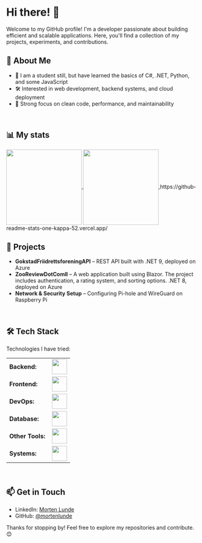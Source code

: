 # Hi there! 👋

Welcome to my GitHub profile! I'm a developer passionate about building efficient and scalable applications. Here, you'll find a collection of my projects, experiments, and contributions.

## 🚀 About Me
- 🔹 I am a student still, but have learned the basics of C#, .NET, Python, and some JavaScript
- 🛠️ Interested in web development, backend systems, and cloud deployment
- 🎯 Strong focus on clean code, performance, and maintainability
</br>

## 📊 My stats

<a href="https://github.com/mortenlunde/github-readme-stats">
  <img height=200 align="center" src="https://github-readme-stats-one-kappa-52.vercel.app/api?username=mortenlunde&theme=dracula" />
</a>
<a href="https://github.com/mortenlunde/convoychat">
  <img height=200 align="center" src="https://github-readme-stats.vercel.app/api/top-langs?username=mortenlunde&layout=compact&langs_count=8&card_width=320&theme=dracula" />
</a>
https://github-readme-stats-one-kappa-52.vercel.app/

</br>

## 📌 Projects
- **GokstadFriidrettsforeningAPI** – REST API built with .NET 9, deployed on Azure
- **ZooReviewDotComII** – A web application built using Blazor. The project includes authentication, a rating system, and sorting options. .NET 8, deployed on Azure
- **Network & Security Setup** – Configuring Pi-hole and WireGuard on Raspberry Pi
</br>

## 🛠️ Tech Stack
Technologies I have tried:
<table>
    <tr>
        <td style="font-weight: bold; padding-right: 10px; vertical-align: center; border: none;">Backend:</td>
        <td><img height="40" src="https://skillicons.dev/icons?i=cs,dotnet,python,java,cpp,dart,flutter"/></td>
    </tr>
    <tr>
        <td style="font-weight: bold; padding-right: 10px; vertical-align: center;">Frontend:</td>
        <td><img height="40" src="https://skillicons.dev/icons?i=react,bootstrap,html,css,js"/></td>
    </tr>
    <tr>
        <td style="font-weight: bold; padding-right: 10px; vertical-align: center; border: none;">DevOps:</td>
        <td><img height="40" src="https://skillicons.dev/icons?i=docker,aws,azure"/></td>
    </tr>
    <tr>
        <td style="font-weight: bold; padding-right: 10px; vertical-align: center; border: none;">Database:</td>
        <td><img height="40" src="https://skillicons.dev/icons?i=mysql,postgresql"/></td>
    </tr>
    <tr>
        <td style="font-weight: bold; padding-right: 10px; vertical-align: center; border: none;">Other Tools:</td>
        <td><img height="40" src="https://skillicons.dev/icons?i=arduino,nginx,postman,github,pycharm,rider"/></td>
    </tr>
    <tr>
          <td style="font-weight: bold; padding-right: 10px; vertical-align: center; border: none;">Systems:</td>
          <td><img height="40" src="https://skillicons.dev/icons?i=apple,linux,windows,raspberrypi"/></td>
      </tr>
</table>

</br>


## 📫 Get in Touch
- LinkedIn: [Morten Lunde](https://www.linkedin.com/in/morten-lunde-758193282)
- GitHub: [@mortenlunde](https://github.com/mortenlunde)

Thanks for stopping by! Feel free to explore my repositories and contribute. 😊
